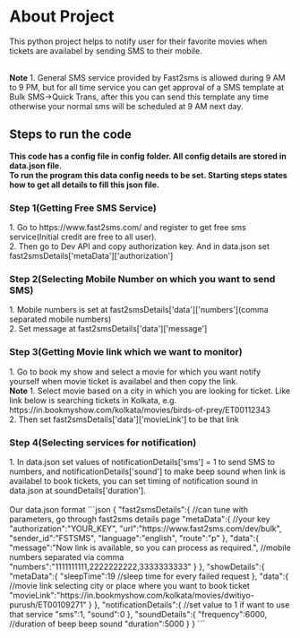 <h1>About Project</h1>

This python project helps to notify user for their favorite movies when tickets are availabel by sending SMS to their mobile.

</br>
<b>Note</b>
1. General SMS service provided by Fast2sms is allowed during 9 AM to 9 PM, but for all time service you can get approval of a SMS template at Bulk SMS->Quick Trans, after this you can send this template any time otherwise your normal sms will be scheduled at 9 AM next day.
</br>
<h2>Steps to run the code</h2>

<strong>This code has a config file in config folder. All config details are stored in data.json file.</br>
To run the program this data config needs to be set. Starting steps states how to get all details to fill this json file.</br></strong>

<h3>Step 1(Getting Free SMS Service)</h3> 
1. Go to https://www.fast2sms.com/ and register to get free sms service(Initial credit are free to all user).</br>
2. Then go to Dev API and copy authorization key. And in data.json set fast2smsDetails['metaData']['authorization']

<h3>Step 2(Selecting Mobile Number on which you want to send SMS)</h3>
1. Mobile numbers is set at fast2smsDetails['data']['numbers'](comma separated mobile numbers)</br>
2. Set message at fast2smsDetails['data']['message']

<h3>Step 3(Getting Movie link which we want to monitor)</h3>
1. Go to book my show and select a movie for which you want notify yourself when movie ticket is availabel and then copy the link.</br>
<b>Note</b>
1. Select movie based on a city in which you are looking for ticket. Like link below is searching tickets in Kolkata,
e.g. https://in.bookmyshow.com/kolkata/movies/birds-of-prey/ET00112343 </br>
2. Then set fast2smsDetails['data']['movieLink'] to be that link

<h3>Step 4(Selecting services for notification)</h3>
1. In data.json set values of notificationDetails['sms'] = 1 to send SMS to numbers, and notificationDetails['sound'] to make beep sound when link is availabel to book tickets, you can set timing of notification sound in data.json at soundDetails['duration'].
</br>
</br>
</hr>
Our data.json format
```json
{
  "fast2smsDetails":{
    //can tune with parameters, go through fast2sms details page
    "metaData":{
      //your key
      "authorization":"YOUR_KEY",
      "url":"https://www.fast2sms.com/dev/bulk",
      "sender_id":"FSTSMS",
      "language":"english",
      "route":"p"
    },
    "data":{
      "message":"Now link is available, so you can process as required.",
      //mobile numbers separated via comma
      "numbers":"1111111111,2222222222,3333333333" 
    }
  },
  "showDetails":{
    "metaData":{
      "sleepTime":19 //sleep time for every failed request
    },
    "data":{
      //movie link selecting city or place where you want to book ticket
      "movieLink":"https://in.bookmyshow.com/kolkata/movies/dwitiyo-purush/ET00109271"
    }
  },
  "notificationDetails":{
    //set value to 1 if want to use that service
    "sms":1,
    "sound":0
  },
  "soundDetails":{
    "frequency":6000,
    //duration of beep beep sound
    "duration":5000
  }
}
```
